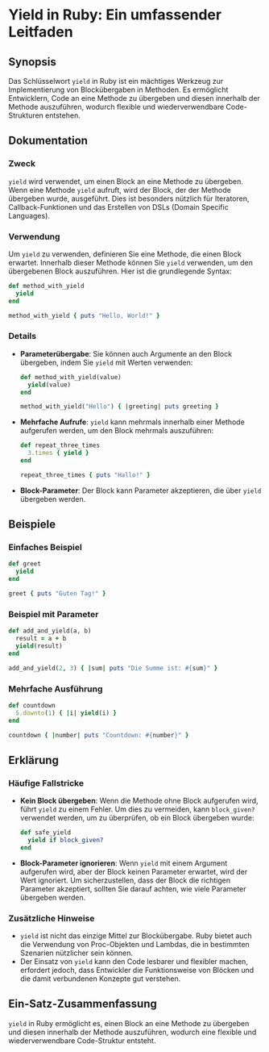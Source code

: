 <!--
Meta Description: # Yield in Ruby: Ein umfassender Leitfaden ## Synopsis Das Schlüsselwort `yield` in Ruby ist ein mächtiges Werkzeug zur Implementierung von Blocküberg...
Meta Keywords: yield, block, ruby, methode, der
-->

# Yield in Ruby: Ein umfassender Leitfaden

## Synopsis
Das Schlüsselwort `yield` in Ruby ist ein mächtiges Werkzeug zur Implementierung von Blockübergaben in Methoden. Es ermöglicht Entwicklern, Code an eine Methode zu übergeben und diesen innerhalb der Methode auszuführen, wodurch flexible und wiederverwendbare Code-Strukturen entstehen.

## Dokumentation
### Zweck
`yield` wird verwendet, um einen Block an eine Methode zu übergeben. Wenn eine Methode `yield` aufruft, wird der Block, der der Methode übergeben wurde, ausgeführt. Dies ist besonders nützlich für Iteratoren, Callback-Funktionen und das Erstellen von DSLs (Domain Specific Languages).

### Verwendung
Um `yield` zu verwenden, definieren Sie eine Methode, die einen Block erwartet. Innerhalb dieser Methode können Sie `yield` verwenden, um den übergebenen Block auszuführen. Hier ist die grundlegende Syntax:

```ruby
def method_with_yield
  yield
end

method_with_yield { puts "Hello, World!" }
```

### Details
- **Parameterübergabe**: Sie können auch Argumente an den Block übergeben, indem Sie `yield` mit Werten verwenden:
  
  ```ruby
  def method_with_yield(value)
    yield(value)
  end

  method_with_yield("Hello") { |greeting| puts greeting }
  ```

- **Mehrfache Aufrufe**: `yield` kann mehrmals innerhalb einer Methode aufgerufen werden, um den Block mehrmals auszuführen:

  ```ruby
  def repeat_three_times
    3.times { yield }
  end

  repeat_three_times { puts "Hallo!" }
  ```

- **Block-Parameter**: Der Block kann Parameter akzeptieren, die über `yield` übergeben werden.

## Beispiele
### Einfaches Beispiel
```ruby
def greet
  yield
end

greet { puts "Guten Tag!" }
```

### Beispiel mit Parameter
```ruby
def add_and_yield(a, b)
  result = a + b
  yield(result)
end

add_and_yield(2, 3) { |sum| puts "Die Summe ist: #{sum}" }
```

### Mehrfache Ausführung
```ruby
def countdown
  5.downto(1) { |i| yield(i) }
end

countdown { |number| puts "Countdown: #{number}" }
```

## Erklärung
### Häufige Fallstricke
- **Kein Block übergeben**: Wenn die Methode ohne Block aufgerufen wird, führt `yield` zu einem Fehler. Um dies zu vermeiden, kann `block_given?` verwendet werden, um zu überprüfen, ob ein Block übergeben wurde:

  ```ruby
  def safe_yield
    yield if block_given?
  end
  ```

- **Block-Parameter ignorieren**: Wenn `yield` mit einem Argument aufgerufen wird, aber der Block keinen Parameter erwartet, wird der Wert ignoriert. Um sicherzustellen, dass der Block die richtigen Parameter akzeptiert, sollten Sie darauf achten, wie viele Parameter übergeben werden.

### Zusätzliche Hinweise
- `yield` ist nicht das einzige Mittel zur Blockübergabe. Ruby bietet auch die Verwendung von Proc-Objekten und Lambdas, die in bestimmten Szenarien nützlicher sein können.
- Der Einsatz von `yield` kann den Code lesbarer und flexibler machen, erfordert jedoch, dass Entwickler die Funktionsweise von Blöcken und die damit verbundenen Konzepte gut verstehen.

## Ein-Satz-Zusammenfassung
`yield` in Ruby ermöglicht es, einen Block an eine Methode zu übergeben und diesen innerhalb der Methode auszuführen, wodurch eine flexible und wiederverwendbare Code-Struktur entsteht.